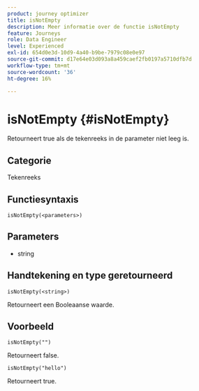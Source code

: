 ```yaml
---
product: journey optimizer
title: isNotEmpty
description: Meer informatie over de functie isNotEmpty
feature: Journeys
role: Data Engineer
level: Experienced
exl-id: 654d0e3d-10d9-4a40-b9be-7979c08e0e97
source-git-commit: d17e64e03d093a8a459caef2fb0197a5710dfb7d
workflow-type: tm+mt
source-wordcount: '36'
ht-degree: 16%

---
```


# isNotEmpty {#isNotEmpty}

Retourneert true als de tekenreeks in de parameter niet leeg is.

## Categorie

Tekenreeks

## Functiesyntaxis

`isNotEmpty(<parameters>)`

## Parameters

* string

## Handtekening en type geretourneerd

`isNotEmpty(<string>)`

Retourneert een Booleaanse waarde.

## Voorbeeld

`isNotEmpty("")`

Retourneert false.

`isNotEmpty("hello")`

Retourneert true.
